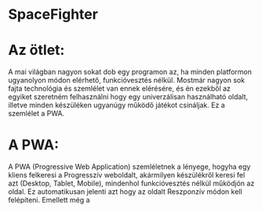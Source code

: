 # SpaceFighter

# Az ötlet:

A mai világban nagyon sokat dob egy programon az, ha minden platformon ugyanolyon módon elérhető, funkcióvesztés nélkül. Mostmár nagyon sok fajta technológia és szemlélet van ennek elérésére, és én ezekből az egyiket szeretném felhasználni hogy egy univerzálisan használható oldalt, illetve minden készüléken ugyanúgy működő játékot csináljak. Ez a szemlélet a PWA.


# A PWA: 

A PWA (Progressive Web Application) szemléletnek a lényege, hogyha egy kliens felkeresi a Progresszív weboldalt, akármilyen készülékről keresi fel azt (Desktop, Tablet, Mobile), mindenhol funkcióvesztés nélkül működjön az oldal. Ez automatikusan jelenti azt hogy az oldalt Reszponzív módon kell felépíteni. Emellett még a
